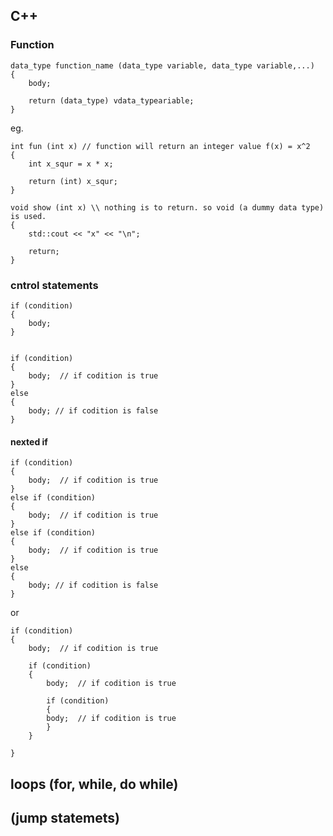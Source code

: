 ## C++


### Function
```
data_type function_name (data_type variable, data_type variable,...)
{
    body;

    return (data_type) vdata_typeariable;
}
```
eg. 
```
int fun (int x) // function will return an integer value f(x) = x^2
{
    int x_squr = x * x;

    return (int) x_squr;
}
```
```
void show (int x) \\ nothing is to return. so void (a dummy data type) is used. 
{
    std::cout << "x" << "\n";

    return;
}
```

### cntrol statements

```
if (condition)
{
    body;    
}
```
```

if (condition)
{
    body;  // if codition is true
}
else
{
    body; // if codition is false
}
```

#### nexted if
```
if (condition)
{
    body;  // if codition is true
}
else if (condition)
{
    body;  // if codition is true
}
else if (condition)
{
    body;  // if codition is true
}
else
{
    body; // if codition is false
}
```

or
``` 
if (condition)
{
    body;  // if codition is true
    
    if (condition)
    {
        body;  // if codition is true
        
        if (condition)
        {
        body;  // if codition is true
        }
    }

}
```

## loops (for, while, do while)

## (jump statemets)

